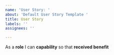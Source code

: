 ```yaml
---
name: 'User Story: '
about: 'Default User Story Template '
title: User Story
labels: ''
assignees: ''

---
```


As a **role** I can **capability** so that **received benefit**
